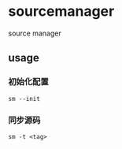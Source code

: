 # sourcemanager
source manager

## usage

### 初始化配置

```
sm --init
```

### 同步源码
```
sm -t <tag>
```
